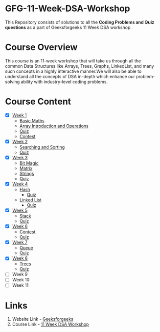 # GFG-11-Week-DSA-Workshop

This Repository consists of solutions to all the **Coding Problems and Quiz questions** as a part of Geeksforgeeks 11 Week DSA workshop.

# Course Overview

This course is an 11-week workshop that will take us through all the common Data Structures like Arrays, Trees, Graphs, LinkedList, and 
many such concepts in a highly interactive manner.We will also be able to understand all the concepts of DSA in-depth which enhance our problem-solving ability with industry-level coding problems.

# Course Content

- [x] [Week 1](https://github.com/Harini-Pavithra/GFG-11-Week-DSA-Workshop/tree/main/Week%201)
  - [Basic Maths](https://github.com/Harini-Pavithra/GFG-11-Week-DSA-Workshop/tree/main/Week%201/Problem/Mathematics)
  - [Array Introduction and Operations](https://github.com/Harini-Pavithra/GFG-11-Week-DSA-Workshop/tree/main/Week%201/Problem/Arrays)
  - [Quiz](https://github.com/Harini-Pavithra/GFG-11-Week-DSA-Workshop/tree/main/Week%201/Quiz)
  - [Contest](https://github.com/Harini-Pavithra/GFG-11-Week-DSA-Workshop/tree/main/Week%201/Contest)
- [x] [Week 2](https://github.com/Harini-Pavithra/GFG-11-Week-DSA-Workshop/tree/main/Week%202)
  - [Searching and Sorting](https://github.com/Harini-Pavithra/GFG-11-Week-DSA-Workshop/tree/main/Week%202/Searching%20and%20Sorting)
  - [Quiz](https://github.com/Harini-Pavithra/GFG-11-Week-DSA-Workshop/tree/main/Week%202/Quiz)
- [x] [Week 3](https://github.com/Harini-Pavithra/GFG-11-Week-DSA-Workshop/tree/main/Week%203)
   - [Bit Magic](https://github.com/Harini-Pavithra/GFG-11-Week-DSA-Workshop/tree/main/Week%203/Bit%20Magic)
   - [Matrix](https://github.com/Harini-Pavithra/GFG-11-Week-DSA-Workshop/tree/main/Week%203/Matrix)
   - [Strings](https://github.com/Harini-Pavithra/GFG-11-Week-DSA-Workshop/tree/main/Week%203/Strings)
   - [Quiz](https://github.com/Harini-Pavithra/GFG-11-Week-DSA-Workshop/tree/main/Week%203/Strings/Quiz)
- [x] [Week 4](https://github.com/Harini-Pavithra/GFG-11-Week-DSA-Workshop/tree/main/Week%204)
   - [Hash](https://github.com/Harini-Pavithra/GFG-11-Week-DSA-Workshop/tree/main/Week%204/Hash)
      - [Quiz](https://github.com/Harini-Pavithra/GFG-11-Week-DSA-Workshop/tree/main/Week%204/Hash/Quiz)
   - [Linked List](https://github.com/Harini-Pavithra/GFG-11-Week-DSA-Workshop/tree/main/Week%204/Linked%20LIst)
      - [Quiz](https://github.com/Harini-Pavithra/GFG-11-Week-DSA-Workshop/tree/main/Week%204/Linked%20LIst/Quiz)
- [x] [Week 5](https://github.com/Harini-Pavithra/GFG-11-Week-DSA-Workshop/tree/main/Week%205)
   - [Stack](https://github.com/Harini-Pavithra/GFG-11-Week-DSA-Workshop/tree/main/Week%205/Stack)
   - [Quiz](https://github.com/Harini-Pavithra/GFG-11-Week-DSA-Workshop/tree/main/Week%205/Quiz)
- [x] [Week 6](https://github.com/Harini-Pavithra/GFG-11-Week-DSA-Workshop/tree/main/Week%206)
   -  [Contest](https://github.com/Harini-Pavithra/GFG-11-Week-DSA-Workshop/tree/main/Week%206/Contest)
   -  [Quiz](https://github.com/Harini-Pavithra/GFG-11-Week-DSA-Workshop/tree/main/Week%206/Quiz)
- [x] [Week 7](https://github.com/Harini-Pavithra/GFG-11-Week-DSA-Workshop/tree/main/Week%207)
   -  [Queue](https://github.com/Harini-Pavithra/GFG-11-Week-DSA-Workshop/tree/main/Week%207)
   -  [Quiz](https://github.com/Harini-Pavithra/GFG-11-Week-DSA-Workshop/tree/main/Week%207/Quiz)
- [x] [Week 8](https://github.com/Harini-Pavithra/GFG-11-Week-DSA-Workshop/tree/main/Week%208)
   -  [Trees](https://github.com/Harini-Pavithra/GFG-11-Week-DSA-Workshop/tree/main/Week%208/Trees)
   -  [Quiz](https://github.com/Harini-Pavithra/GFG-11-Week-DSA-Workshop/tree/main/Week%208/Quiz)
- [ ] Week 9
- [ ] Week 10
- [ ] Week 11

# Links

1. Website Link - [Geeksforgeeks](https://www.geeksforgeeks.org/)
2. Course Link - [11 Week DSA Workshop](https://practice.geeksforgeeks.org/courses/Workshop-DSA?vC=1)
